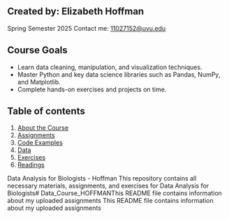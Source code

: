 ## Created by: Elizabeth Hoffman
Spring Semester 2025
Contact me: 11027152@uvu.edu
## Course Goals
- Learn data cleaning, manipulation, and visualization techniques.
- Master Python and key data science libraries such as Pandas, NumPy, and Matplotlib.
- Complete hands-on exercises and projects on time.
## Table of contents 
1. [About the Course](#about-the-course)
2. [Assignments](Assignments/)
3. [Code Examples](Code_Examples/)
4. [Data](Data/)
5. [Exercises](Exercises/)
6. [Readings](Readings/)

Data Analysis for Biologists - Hoffman
This repository contains all necessary materials, assignments, and exercises for Data Analysis for Biologists# Data_Course_HOFFMANThis README file contains information about my uploaded assignments
This README file contains information about my uploaded assignments

